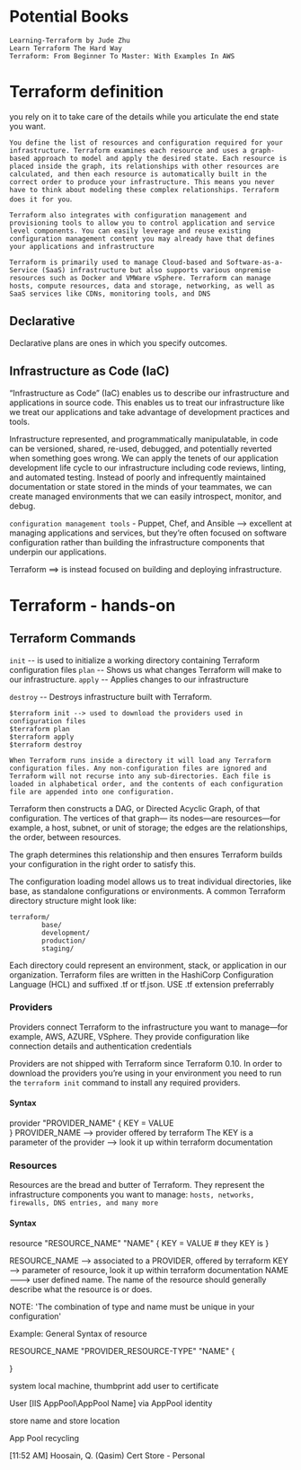 # Potential Books
	Learning-Terraform by Jude Zhu
	Learn Terraform The Hard Way
	Terraform: From Beginner To Master: With Examples In AWS


# Terraform definition

you rely on it to take care of the details while you articulate the end state you want.

`You define the list of resources and configuration required for your infrastructure. Terraform examines each resource and uses a graph-based approach to model and apply the desired state. Each resource is placed inside the graph, its relationships with other resources are calculated, and then each resource is automatically built in the correct order to produce your infrastructure. This means you never have to
think about modeling these complex relationships. Terraform does it for you`.

``Terraform also integrates with configuration management and provisioning tools to allow you to control application and service level components. You can easily leverage and reuse existing configuration management content you may already have that defines your applications and infrastructure``

`Terraform is primarily used to manage Cloud-based and Software-as-a-Service (SaaS) infrastructure but also supports various onpremise resources such as Docker and VMWare vSphere. Terraform can manage hosts, compute resources, data and storage, networking, as well as SaaS services like CDNs, monitoring tools, and DNS`

## Declarative 

Declarative plans are ones in which you specify outcomes.

## Infrastructure as Code (IaC) 
“Infrastructure as Code” (IaC) enables us to describe our infrastructure and 	applications in source code. This enables us to treat our infrastructure like we treat our applications and take advantage of development practices and tools.

Infrastructure represented, and programmatically manipulatable, in code can be versioned, shared, re-used, debugged, and potentially reverted when something goes wrong. We can apply the tenets of our application development life cycle to our infrastructure including code reviews, linting, and automated testing. Instead of poorly and infrequently maintained documentation or state stored in the minds of your teammates, we can create managed environments that we can easily introspect, monitor, and debug.


``configuration management tools`` - Puppet, Chef, and Ansible --> excellent at managing applications and services, but they’re often focused on software configuration rather than building the infrastructure components that underpin our applications.

Terraform ==> is instead focused on building and deploying infrastructure.


# Terraform - hands-on

## Terraform Commands

`init` -- is used to initialize a working directory containing Terraform configuration files
`plan` -- Shows us what changes Terraform will make to our
infrastructure.
`apply` -- Applies changes to our infrastructure

`destroy` -- Destroys infrastructure built with Terraform.

```
$terraform init --> used to download the providers used in configuration files
$terraform plan
$terraform apply
$terraform destroy
```

`When Terraform runs inside a directory it will load any Terraform configuration files. Any non-configuration files are ignored and Terraform will not recurse into any sub-directories. Each file is loaded in alphabetical order, and the contents of each configuration file are appended into one configuration.`

Terraform then constructs a DAG, or Directed Acyclic Graph, of that configuration. The vertices of that graph— its nodes—are resources—for example, a host, subnet, or unit of storage; the edges are the relationships, the order, between resources.

The graph determines this relationship and then ensures Terraform builds your configuration in the right order to satisfy this.

The configuration loading model allows us to treat individual directories, like base, as standalone configurations or environments. A common Terraform directory structure might look like:

```
terraform/
		base/
		development/
		production/
		staging/
```
Each directory could represent an environment, stack, or application in our organization.
Terraform files are written in the HashiCorp Configuration Language (HCL) and suffixed .tf or tf.json. USE .tf extension preferrably

### Providers

Providers connect Terraform to the infrastructure you want to manage—for
example, AWS, AZURE, VSphere.
They provide configuration like connection details and authentication credentials

Providers are not shipped with Terraform since Terraform 0.10. In order to download the providers you’re using in your environment you need to run the `terraform init` command to install any required providers.

#### Syntax

provider "PROVIDER_NAME" {
		KEY = VALUE  
}
PROVIDER_NAME --> provider offered by terraform
The KEY is a parameter of the provider --> look it up within terraform documentation


### Resources

Resources are the bread and butter of Terraform. They represent the infrastructure components you want to manage: ``hosts, networks, firewalls, DNS entries, and many more ``

#### Syntax

resource "RESOURCE_NAME" "NAME" {
	KEY = VALUE # they KEY is
}

RESOURCE_NAME --> associated to a PROVIDER, offered by terraform
KEY --> parameter of resource, look it up within terraform documentation
NAME ---> user defined name. The name of the resource should generally describe what the resource is or does.

NOTE: 'The combination of type and name must be unique in your configuration'

Example: General Syntax of resource

RESOURCE_NAME "PROVIDER_RESOURCE-TYPE" "NAME" {
	
}

system local machine,
thumbprint
add user to certificate

User [IIS AppPool\\AppPool Name] via AppPool identity

store name and store location

App Pool recycling

[11:52 AM] Hoosain, Q. (Qasim)
    Cert Store - Personal




